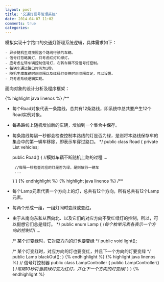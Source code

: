 ```yaml
---
layout: post
title: '交通灯信号管理系统'
date: 2014-04-07 11:02
comments: true
categories: 
---
```

模拟实现十字路口的交通灯管理系统逻辑，具体需求如下：

    - 异步随机生成按照各个路线行驶的车辆。
    - 信号灯忽略黄灯，只考虑红灯和绿灯。
    - 应考虑左转车辆控制信号灯，右转车辆不受信号灯控制。
    - 每辆车通过路口时间为1秒。
    - 随机生成车辆时间间隔以及红绿灯交换时间间隔自定，可以设置。
    - 只考虑系统逻辑实现。

面向对象的设计分析及程序框架：

{% highlight java linenos %}
/**
 * 每个Road对象代表一条路线，总共有12条路线，即系统中总共要产生12个Road实例对象。
 * 每条路线上随机增加新的车辆，增加到一个集合中保存。
 * 每条路线每隔一秒都会检查控制本路线的灯是否为绿，是则将本路线保存车的集合中的第一辆车移除，即表示车穿过路口。
 */
public class Road {
    private List<String> vehicles;
    
    public Road() {
        //模拟车辆不断随机上路的过程
        ...
        
        //每隔一秒检查对应的灯是否为绿，是则放行一辆车	
        ...
    }
}
{% endhighlight %}
{% highlight java linenos %}
/**
 * 每个Lamp元素代表一个方向上的灯，总共有12个方向，所有总共有12个Lamp元素。
 * 每两个形成一组，一组灯同时变绿或变红。
 * 由于从南向东和从西向北、以及它们的对应方向不受红绿灯的控制，所以，可以假想它们总是绿灯。
 */
public enum Lamp {
    /*每个枚举元素各表示一个方向的控制灯*/
    ...
    
    /* 某个灯变绿时，它对应方向的灯也要变绿 */
    public void light();
    
    /* 某个灯变红时，对应方向的灯也要变红，并且下一个方向的灯要变绿 */
    public Lamp blackOut();
}
{% endhighlight %}
{% highlight java linenos %}
// 信号灯控制器
public class LampController {
    public LampController() {
        /*每隔10秒将当前绿灯变为红灯，并让下一个方向的灯变绿*/
    }
}
{% endhighlight %}